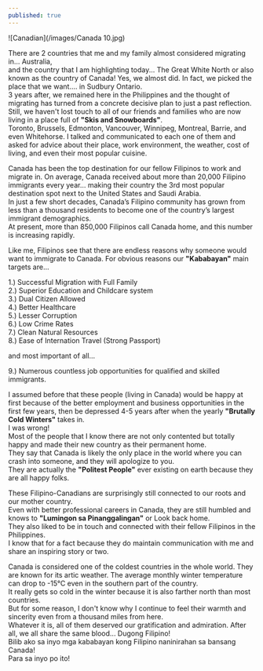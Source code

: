 ```yaml
---
published: true
---
```

![Canadian](/images/Canada 10.jpg)

There are 2 countries that me and my family almost considered migrating in... Australia,   
and the country that I am highlighting today... The Great White North or also known as the country of Canada!   Yes, we almost did. In fact, we picked the place that we want.... in Sudbury Ontario.   
3 years after, we remained here in the Philippines and the thought of migrating has turned from a concrete decisive plan to just a past reflection.   
Still, we haven't lost touch to all of our friends and families who are now living in a place full of **"Skis and Snowboards"**.   
Toronto, Brussels, Edmonton, Vancouver, Winnipeg, Montreal, Barrie, and even Whitehorse. I talked and communicated to each one of them and asked for advice about their place, work environment, the weather, cost of living, and even their most popular cuisine. 

Canada has been the top destination for our fellow Filipinos to work and migrate in. On average, Canada received about more than 20,000 Filipino immigrants every year... making their country the 3rd most popular destination spot next to the United States and Saudi Arabia.   
In just a few short decades, Canada’s Filipino community has grown from less than a thousand residents to become one of the country’s largest immigrant demographics.   
At present, more than 850,000 Filipinos call Canada home, and this number is increasing rapidly. 

Like me, Filipinos see that there are endless reasons why someone would want to immigrate to Canada.   For obvious reasons our **"Kababayan"** main targets are...

1.) Successful Migration with Full Family   
2.) Superior Education and Childcare system   
3.) Dual Citizen Allowed   
4.) Better Healthcare   
5.) Lesser Corruption   
6.) Low Crime Rates   
7.) Clean Natural Resources   
8.) Ease of Internation Travel (Strong Passport)

and most important of all...

9.) Numerous countless job opportunities for qualified and skilled immigrants. 

I assumed before that these people (living in Canada) would be happy at first because of the better employment and business opportunities in the first few years, then be depressed 4-5 years after when the yearly **"Brutally Cold Winters"** takes in.   
I was wrong!   
Most of the people that I know there are not only contented but totally happy and made their new country as their permanent home.   
They say that Canada is likely the only place in the world where you can crash into someone, and they will apologize to you.   
They are actually the **"Politest People"** ever existing on earth because they are all happy folks.

These Filipino-Canadians are surprisingly still connected to our roots and our mother country.   
Even with better professional careers in Canada, they are still humbled and knows to **"Lumingon sa Pinanggalingan"** or Look back home.   
They also liked to be in touch and connected with their fellow Filipinos in the Philippines.   
I know that for a fact because they do maintain communication with me and share an inspiring story or two. 

Canada is considered one of the coldest countries in the whole world. They are known for its artic weather. The average monthly winter temperature can drop to -15°C even in the southern part of the country.   
It really gets so cold in the winter because it is also farther north than most countries.   
But for some reason, I don't know why I continue to feel their warmth and sincerity even from a thousand miles from here.   
Whatever it is, all of them deserved our gratification and admiration. After all, we all share the same blood... Dugong Filipino!   
Bilib ako sa inyo mga kababayan kong Filipino naninirahan sa bansang Canada!   
Para sa inyo po ito! 

